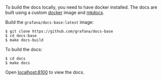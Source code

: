 To build the docs locally, you need to have docker installed.  The docs are built using a custom [docker](https://www.docker.com/)
image and [mkdocs](http://www.mkdocs.org/).

Build the `grafana/docs-base:latest` image:

```
$ git clone https://github.com/grafana/docs-base
$ cd docs-base
$ make docs-build
```

To build the docs:
```
$ cd docs
$ make docs
```

Open [localhost:8100](http://localhost:8180) to view the docs.
